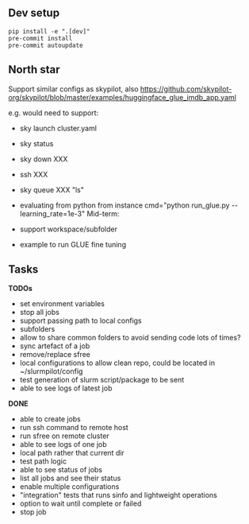 ## Dev setup

```
pip install -e ".[dev]"
pre-commit install 
pre-commit autoupdate
```

## North star
Support similar configs as skypilot, also 
https://github.com/skypilot-org/skypilot/blob/master/examples/huggingface_glue_imdb_app.yaml

e.g. would need to support:
* sky launch cluster.yaml
* sky status
* sky down XXX
* ssh XXX
* sky queue XXX "ls"

* evaluating from python from instance cmd="python run_glue.py --learning_rate=1e-3"
Mid-term: 
* support workspace/subfolder
* example to run GLUE fine tuning

## Tasks

**TODOs**
* set environment variables
* stop all jobs
* support passing path to local configs
* subfolders
* allow to share common folders to avoid sending code lots of times?
* sync artefact of a job
* remove/replace sfree
* local configurations to allow clean repo, could be located in ~/slurmpilot/config
* test generation of slurm script/package to be sent
* able to see logs of latest job

**DONE**
* able to create jobs
* run ssh command to remote host
* run sfree on remote cluster
* able to see logs of one job
* local path rather that current dir
* test path logic
* able to see status of jobs
* list all jobs and see their status
* enable multiple configurations
* "integration" tests that runs sinfo and lightweight operations 
* option to wait until complete or failed
* stop job

